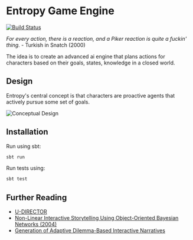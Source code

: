 # Entropy Game Engine
[![Build Status](https://travis-ci.org/ErikGartner/entropy-game-engine.svg?branch=master)](https://travis-ci.org/ErikGartner/entropy-game-engine)

*For every action, there is a reaction, and a Piker reaction is quite a fuckin' thing.* - Turkish in Snatch (2000)

The idea is to create an advanced ai engine that plans actions for characters
based on their goals, states, knowledge in a closed world.

## Design
Entropy's central concept is that characters are proactive agents that actively pursue some set of goals.

![Conceptual Design](https://docs.google.com/drawings/d/13o-5cGC5wXaMtvw2RXh2hH4BqHASez4oiPGbMfWZon0/pub?w=1815&amp;h=1057)

## Installation

Run using sbt:
```bash
sbt run
```

Run tests using:
```bash
sbt test
```

## Further Reading

- [U-DIRECTOR](http://dl.acm.org/citation.cfm?id=1160808)
- [Non-Linear Interactive Storytelling Using Object-Oriented Bayesian Networks (2004)](http://citeseerx.ist.psu.edu/viewdoc/summary?doi=10.1.1.552.7311)
- [Generation of Adaptive Dilemma-Based
Interactive Narratives](http://ieeexplore.ieee.org/document/5345846/?reload=true)

